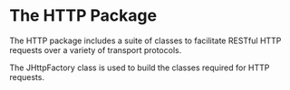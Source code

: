 The HTTP Package
================

The HTTP package includes a suite of classes to facilitate RESTful HTTP
requests over a variety of transport protocols.

The JHttpFactory class is used to build the classes required for HTTP
requests.
